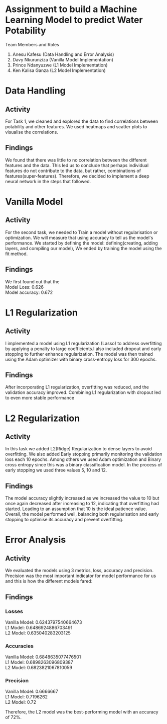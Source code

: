 # Assignment to build a Machine Learning Model to predict Water Potability

Team Members and Roles
1. Anesu Kafesu (Data Handling and Error Analysis)
2. Davy Nkurunziza (Vanilla Model Implementation)
3. Prince Ndanyuzwe (L1 Model Implementation)
4. Ken Kalisa Ganza (L2 Model Implementation)

# Data Handling

## Activity
For Task 1, we cleaned and explored the data to find correlations between potability and other features. We used heatmaps and scatter plots to visualise the correlations.

## Findings
We found that there was little to no correlation between the different features and the data. This led us to conclude that perhaps individual features do not contribute to the data, but rather, combinations of features(super-features). Therefore, we decided to implement a deep neural network in the steps that followed.

# Vanilla Model
## Activity
For the second task, we needed to Train a model without regularisation or optimization. We will measure that using accuracy to tell us the model's performance.
We started by defining the model: defining(creating, adding layers, and compiling our model), We ended by training the model using the fit method.


## Findings
We first found out that the  
Model Loss: 0.626  
Model accuracy: 0.672  

# L1 Regularization
## Activity
I implemented a model using L1 regularization (Lasso) to address overfitting by applying a penalty to large coefficients.I also included dropout and early stopping to further enhance regularization. The model was then trained using the Adam optimizer with binary cross-entropy loss for 300 epochs.

## Findings
After incorporating L1 regularization, overfitting was reduced, and the validation accuracy improved. Combining L1 regularization with dropout led to even more stable performance


# L2 Regularization
## Activity
In this task we added L2(Ridge) Regularization to dense layers to avoid overfitting. We also added Early stopping primarily monitoring the validation loss each 10 epochs. Among others we used Adam optimization and Binary cross entropy since this was a binary classification model. In the process of early stopping we used three values 5, 10 and 12.

## Findings
The model accuracy slightly increased as we increased the value to 10 but once again decreased after increasing to 12, indicating that overfitting had started. Leading to an assumption that 10 is the ideal patience value. Overall, the model performed well, balancing both regularisation and early stopping to optimise its accuracy and prevent overfitting.

# Error Analysis
## Activity
We evaluated the models using 3 metrics, loss, accuracy and precision. Precision was the most important indicator for model performance for us and this is how the different models fared:

## Findings
### Losses
Vanilla Model: 0.6243797540664673  
L1 Model: 0.6486924886703491  
L2 Model: 0.635040283203125  

### Accuracies
Vanilla Model: 0.6848635077476501  
L1 Model: 0.6898263096809387  
L2 Model: 0.6823821067810059  

### Precision
Vanilla Model: 0.6666667  
L1 Model: 0.7196262  
L2 Model: 0.72  

Therefore, the L2 model was the best-performing model with an accuracy of 72%.
